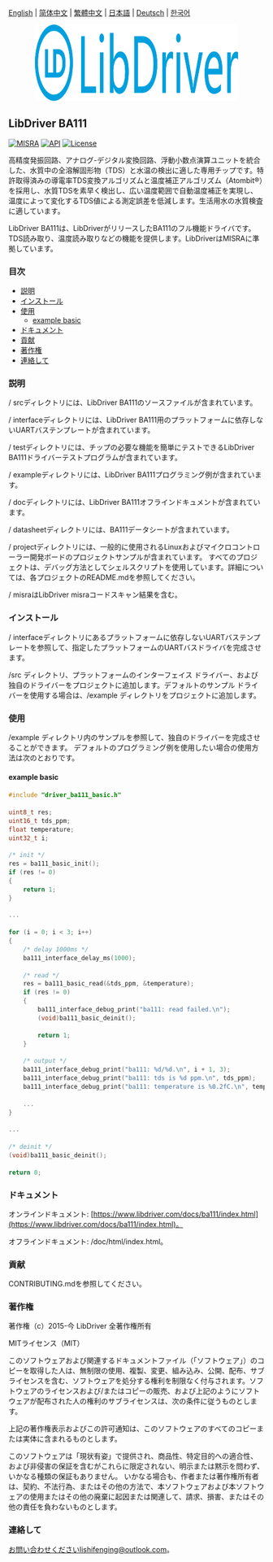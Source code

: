 [English](/README.md) | [ 简体中文](/README_zh-Hans.md) | [繁體中文](/README_zh-Hant.md) | [日本語](/README_ja.md) | [Deutsch](/README_de.md) | [한국어](/README_ko.md)

<div align=center>
<img src="/doc/image/logo.svg" width="400" height="150"/>
</div>

## LibDriver BA111

[![MISRA](https://img.shields.io/badge/misra-compliant-brightgreen.svg)](/misra/README.md) [![API](https://img.shields.io/badge/api-reference-blue.svg)](https://www.libdriver.com/docs/ba111/index.html) [![License](https://img.shields.io/badge/license-MIT-brightgreen.svg)](/LICENSE)

高精度発振回路、アナログ-デジタル変換回路、浮動小数点演算ユニットを統合した、水質中の全溶解固形物（TDS）と水温の検出に適した専用チップです。特許取得済みの導電率TDS変換アルゴリズムと温度補正アルゴリズム（Atombit®）を採用し、水質TDSを素早く検出し、広い温度範囲で自動温度補正を実現し、温度によって変化するTDS値による測定誤差を低減します。生活用水の水質検査に適しています。

LibDriver BA111は、LibDriverがリリースしたBA111のフル機能ドライバです。TDS読み取り、温度読み取りなどの機能を提供します。LibDriverはMISRAに準拠しています。

### 目次

  - [説明](#説明)
  - [インストール](#インストール)
  - [使用](#使用)
    - [example basic](#example-basic)
  - [ドキュメント](#ドキュメント)
  - [貢献](#貢献)
  - [著作権](#著作権)
  - [連絡して](#連絡して)

### 説明

/ srcディレクトリには、LibDriver BA111のソースファイルが含まれています。

/ interfaceディレクトリには、LibDriver BA111用のプラットフォームに依存しないUARTバステンプレートが含まれています。

/ testディレクトリには、チップの必要な機能を簡単にテストできるLibDriver BA111ドライバーテストプログラムが含まれています。

/ exampleディレクトリには、LibDriver BA111プログラミング例が含まれています。

/ docディレクトリには、LibDriver BA111オフラインドキュメントが含まれています。

/ datasheetディレクトリには、BA111データシートが含まれています。

/ projectディレクトリには、一般的に使用されるLinuxおよびマイクロコントローラー開発ボードのプロジェクトサンプルが含まれています。 すべてのプロジェクトは、デバッグ方法としてシェルスクリプトを使用しています。詳細については、各プロジェクトのREADME.mdを参照してください。

/ misraはLibDriver misraコードスキャン結果を含む。

### インストール

/ interfaceディレクトリにあるプラットフォームに依存しないUARTバステンプレートを参照して、指定したプラットフォームのUARTバスドライバを完成させます。

/src ディレクトリ、プラットフォームのインターフェイス ドライバー、および独自のドライバーをプロジェクトに追加します。デフォルトのサンプル ドライバーを使用する場合は、/example ディレクトリをプロジェクトに追加します。

### 使用

/example ディレクトリ内のサンプルを参照して、独自のドライバーを完成させることができます。 デフォルトのプログラミング例を使用したい場合の使用方法は次のとおりです。

#### example basic

```C
#include "driver_ba111_basic.h"

uint8_t res;
uint16_t tds_ppm;
float temperature;
uint32_t i;

/* init */
res = ba111_basic_init();
if (res != 0)
{
    return 1;
}

...
    
for (i = 0; i < 3; i++)
{
    /* delay 1000ms */
    ba111_interface_delay_ms(1000);

    /* read */
    res = ba111_basic_read(&tds_ppm, &temperature);
    if (res != 0)
    {
        ba111_interface_debug_print("ba111: read failed.\n");
        (void)ba111_basic_deinit();

        return 1;
    }

    /* output */
    ba111_interface_debug_print("ba111: %d/%d.\n", i + 1, 3);
    ba111_interface_debug_print("ba111: tds is %d ppm.\n", tds_ppm);
    ba111_interface_debug_print("ba111: temperature is %0.2fC.\n", temperature);
    
    ...
}

...
    
/* deinit */
(void)ba111_basic_deinit();

return 0;
```

### ドキュメント

オンラインドキュメント: [https://www.libdriver.com/docs/ba111/index.html](https://www.libdriver.com/docs/ba111/index.html)。

オフラインドキュメント: /doc/html/index.html。

### 貢献

CONTRIBUTING.mdを参照してください。

### 著作権

著作権（c）2015-今 LibDriver 全著作権所有

MITライセンス（MIT）

このソフトウェアおよび関連するドキュメントファイル（「ソフトウェア」）のコピーを取得した人は、無制限の使用、複製、変更、組み込み、公開、配布、サブライセンスを含む、ソフトウェアを処分する権利を制限なく付与されます。ソフトウェアのライセンスおよび/またはコピーの販売、および上記のようにソフトウェアが配布された人の権利のサブライセンスは、次の条件に従うものとします。

上記の著作権表示およびこの許可通知は、このソフトウェアのすべてのコピーまたは実体に含まれるものとします。

このソフトウェアは「現状有姿」で提供され、商品性、特定目的への適合性、および非侵害の保証を含むがこれらに限定されない、明示または黙示を問わず、いかなる種類の保証もありません。 いかなる場合も、作者または著作権所有者は、契約、不法行為、またはその他の方法で、本ソフトウェアおよび本ソフトウェアの使用またはその他の廃棄に起因または関連して、請求、損害、またはその他の責任を負わないものとします。

### 連絡して

お問い合わせくださいlishifenging@outlook.com。